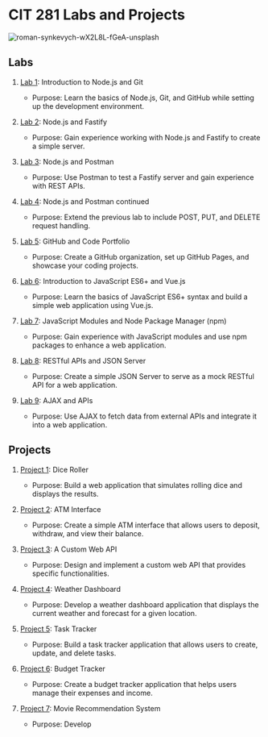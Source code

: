 # CIT 281 Labs and Projects

![roman-synkevych-wX2L8L-fGeA-unsplash](https://github.com/rhendri7/-username-.github.io/assets/131316603/57590ef6-ec90-4a0c-86fc-30f8870f58e3)

## Labs

1. [Lab 1](https://github.com/rhendri7/lab1): Introduction to Node.js and Git
   - Purpose: Learn the basics of Node.js, Git, and GitHub while setting up the development environment.

2. [Lab 2](https://github.com/rhendri7/lab2): Node.js and Fastify
   - Purpose: Gain experience working with Node.js and Fastify to create a simple server.

3. [Lab 3](https://github.com/rhendri7/lab3): Node.js and Postman
   - Purpose: Use Postman to test a Fastify server and gain experience with REST APIs.

4. [Lab 4](https://github.com/rhendri7/lab4): Node.js and Postman continued
   - Purpose: Extend the previous lab to include POST, PUT, and DELETE request handling.

5. [Lab 5](https://github.com/rhendri7/lab5): GitHub and Code Portfolio
   - Purpose: Create a GitHub organization, set up GitHub Pages, and showcase your coding projects.

6. [Lab 6](https://github.com/rhendri7/lab6): Introduction to JavaScript ES6+ and Vue.js
   - Purpose: Learn the basics of JavaScript ES6+ syntax and build a simple web application using Vue.js.

7. [Lab 7](https://github.com/rhendri7/lab7): JavaScript Modules and Node Package Manager (npm)
   - Purpose: Gain experience with JavaScript modules and use npm packages to enhance a web application.

8. [Lab 8](https://github.com/rhendri7/lab8): RESTful APIs and JSON Server
   - Purpose: Create a simple JSON Server to serve as a mock RESTful API for a web application.

9. [Lab 9](https://github.com/rhendri7/lab9): AJAX and APIs
   - Purpose: Use AJAX to fetch data from external APIs and integrate it into a web application.

## Projects

1. [Project 1](https://github.com/rhendri7/project1): Dice Roller
   - Purpose: Build a web application that simulates rolling dice and displays the results.

2. [Project 2](https://github.com/rhendri7/project2): ATM Interface
   - Purpose: Create a simple ATM interface that allows users to deposit, withdraw, and view their balance.

3. [Project 3](https://github.com/rhendri7/project3): A Custom Web API
   - Purpose: Design and implement a custom web API that provides specific functionalities.

4. [Project 4](https://github.com/rhendri7/project4): Weather Dashboard
   - Purpose: Develop a weather dashboard application that displays the current weather and forecast for a given location.

5. [Project 5](https://github.com/rhendri7/project5): Task Tracker
   - Purpose: Build a task tracker application that allows users to create, update, and delete tasks.

6. [Project 6](https://github.com/rhendri7/project6): Budget Tracker
   - Purpose: Create a budget tracker application that helps users manage their expenses and income.

7. [Project 7](https://github.com/rhendri7/project7): Movie Recommendation System
   - Purpose: Develop

  
